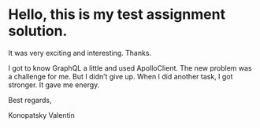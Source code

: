 # Hello, this is my test assignment solution. 
It was very exciting and interesting. Thanks.

I got to know GraphQL a little and used ApolloClient. The new problem was a challenge for me. But I didn’t give up. When I did another task, I got stronger. It gave me energy.

Best regards,

Konopatsky Valentin

